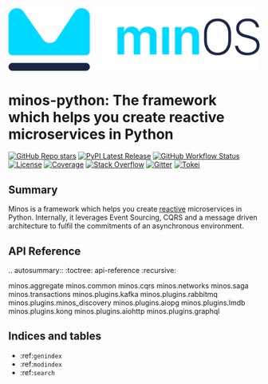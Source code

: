 <p align="center">
  <a href="https://minos.run" target="_blank"><img src="https://raw.githubusercontent.com/minos-framework/.github/main/images/logo.png" alt="Minos logo"></a>
</p>

# minos-python: The framework which helps you create reactive microservices in Python

[![GitHub Repo stars](https://img.shields.io/github/stars/minos-framework/minos-python?label=GitHub)](https://github.com/minos-framework/minos-python/stargazers)
[![PyPI Latest Release](https://img.shields.io/pypi/v/minos-microservice-common.svg)](https://pypi.org/project/minos-microservice-common/)
[![GitHub Workflow Status](https://img.shields.io/github/workflow/status/minos-framework/minos-python/pages%20build%20and%20deployment?label=docs)](https://minos-framework.github.io/minos-python)
[![License](https://img.shields.io/github/license/minos-framework/minos-python.svg)](https://github.com/minos-framework/minos-python/blob/main/LICENSE)
[![Coverage](https://codecov.io/github/minos-framework/minos-python/coverage.svg?branch=main)](https://codecov.io/gh/minos-framework/minos-python)
[![Stack Overflow](https://img.shields.io/badge/Stack%20Overflow-Ask%20a%20question-green)](https://stackoverflow.com/questions/tagged/minos)
[![Gitter](https://badges.gitter.im/Join%20Chat.svg)](https://gitter.im/minos-framework/community)
[![Tokei](https://tokei.rs/b1/github/minos-framework/minos-python?category=code)](https://github.com/minos-framework/minos-python)

## Summary

Minos is a framework which helps you create [reactive](https://www.reactivemanifesto.org/) microservices in Python. Internally, it leverages Event Sourcing, CQRS and a message driven architecture to fulfil the commitments of an asynchronous environment.


## API Reference

.. autosummary::
   :toctree: api-reference
   :recursive:

   minos.aggregate
   minos.common
   minos.cqrs
   minos.networks
   minos.saga
   minos.transactions
   minos.plugins.kafka
   minos.plugins.rabbitmq
   minos.plugins.minos_discovery
   minos.plugins.aiopg
   minos.plugins.lmdb
   minos.plugins.kong
   minos.plugins.aiohttp
   minos.plugins.graphql

## Indices and tables
* :ref:`genindex`
* :ref:`modindex`
* :ref:`search`
